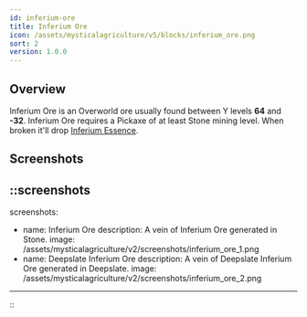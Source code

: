 ```yaml
---
id: inferium-ore
title: Inferium Ore
icon: /assets/mysticalagriculture/v5/blocks/inferium_ore.png
sort: 2
version: 1.0.0
---
```


## Overview

Inferium Ore is an Overworld ore usually found between Y levels **64** and **-32**. Inferium Ore requires a Pickaxe of at least Stone mining level. When broken it'll drop [Inferium Essence](../items/inferium-essence.md). 

## Screenshots

::screenshots
---
screenshots:
  - name: Inferium Ore
    description: A vein of Inferium Ore generated in Stone.
    image: /assets/mysticalagriculture/v2/screenshots/inferium_ore_1.png
  - name: Deepslate Inferium Ore
    description: A vein of Deepslate Inferium Ore generated in Deepslate.
    image: /assets/mysticalagriculture/v2/screenshots/inferium_ore_2.png
---
::
